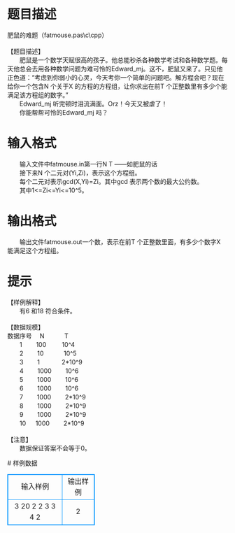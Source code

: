 # 

 
 # 题目描述 
<p>
肥鼠的难题（fatmouse.pas\c\cpp） <br><br>【题目描述】<br>　　肥鼠是一个数学天赋很高的孩子。他总能秒杀各种数学考试和各种数学题。每天他总会去用各种数学问题为难可怜的Edward_mj。这不，肥鼠又来了。只见他正色道：“考虑到你弱小的心灵，今天考你一个简单的问题吧。解方程会吧？现在给你一个包含N 个关于X 的方程的方程组，让你求出在前T 个正整数里有多少个能满足该方程组的数字。”<br>　　Edward_mj 听完顿时泪流满面。Orz！今天又被虐了！<br>　　你能帮帮可怜的Edward_mj 吗？</p> 

 
 # 输入格式 
<p>
　　输入文件中fatmouse.in第一行N T ——如肥鼠的话<br>　　接下来N 个二元对(Yi,Zi)，表示这个方程组。<br>　　每个二元对表示gcd(X,Yi)=Zi。其中gcd 表示两个数的最大公约数。<br>　　其中1<=Zi<=Yi<=10^5。</p> 

 
 # 输出格式 
<p>
　　输出文件fatmouse.out一个数，表示在前T 个正整数里面，有多少个数字X 能满足这个方程组。</p> 

 
 # 提示 
<p>
【样例解释】<br>　　有6 和18 符合条件。<br><br>【数据规模】<br>数据序号 　N 　　　T<br>　　1 　　100 　　 10^4<br>　　2 　　10 　　　10^5<br>　　3 　　1 　　　 2*10^9<br>　　4 　　1000 　　10^6<br>　　5 　　1000 　　10^6<br>　　6 　　1000 　　10^6<br>　　7 　　1000 　　2*10^9<br>　　8 　　1000 　　2*10^9<br>　　9 　　1000 　　2*10^9<br>　　10 　 1000 　　2*10^9<br><br>【注意】<br>　　数据保证答案不会等于0。</p> 
# 样例数据
<style>
        table,table tr th, table tr td { border:1px solid #0094ff; }
        table { width: 200px; min-height: 25px; line-height: 25px; text-align: center; border-collapse: collapse;}   
    </style>
<table>
	<tr>
		<td>输入样例</td>
		<td>输出样例</td>
	</tr>
<tr><td>3 20
2 2
3 3
4 2</td><td>2</td></tr></table>
